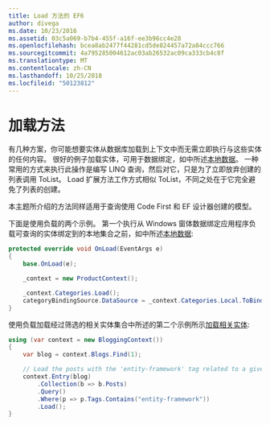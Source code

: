 ```yaml
---
title: Load 方法的 EF6
author: divega
ms.date: 10/23/2016
ms.assetid: 03c5a069-b7b4-455f-a16f-ee3b96cc4e28
ms.openlocfilehash: bcea8ab2477f44281cd5de824457a72a84ccc766
ms.sourcegitcommit: 4a795285004612ac03ab26532ac09ca333cb4c8f
ms.translationtype: MT
ms.contentlocale: zh-CN
ms.lasthandoff: 10/25/2018
ms.locfileid: "50123812"
---
```

# <a name="the-load-method"></a>加载方法
有几种方案，你可能想要实体从数据库加载到上下文中而无需立即执行与这些实体的任何内容。 很好的例子加载实体，可用于数据绑定，如中所述[本地数据](~/ef6/querying/local-data.md)。 一种常用的方式来执行此操作是编写 LINQ 查询，然后对它，只是为了立即放弃创建的列表调用 ToList。 Load 扩展方法工作方式相似 ToList，不同之处在于它完全避免了列表的创建。  

本主题所介绍的方法同样适用于查询使用 Code First 和 EF 设计器创建的模型。  

下面是使用负载的两个示例。 第一个执行从 Windows 窗体数据绑定应用程序负载可查询的实体绑定到的本地集合之前，如中所述[本地数据](~/ef6/querying/local-data.md):  

``` csharp
protected override void OnLoad(EventArgs e)
{
    base.OnLoad(e);

    _context = new ProductContext();

    _context.Categories.Load();
    categoryBindingSource.DataSource = _context.Categories.Local.ToBindingList();
}
```  

使用负载加载经过筛选的相关实体集合中所述的第二个示例所示[加载相关实体](~/ef6/querying/related-data.md):  

``` csharp
using (var context = new BloggingContext())
{
    var blog = context.Blogs.Find(1);

    // Load the posts with the 'entity-framework' tag related to a given blog
    context.Entry(blog)
        .Collection(b => b.Posts)
        .Query()
        .Where(p => p.Tags.Contains("entity-framework"))
        .Load();
}
```  
